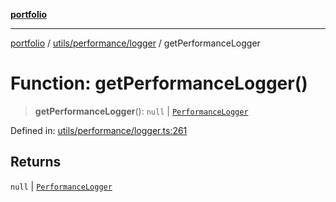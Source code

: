 [**portfolio**](../../../../README.md)

***

[portfolio](../../../../modules.md) / [utils/performance/logger](../README.md) / getPerformanceLogger

# Function: getPerformanceLogger()

> **getPerformanceLogger**(): `null` \| [`PerformanceLogger`](../classes/PerformanceLogger.md)

Defined in: [utils/performance/logger.ts:261](https://github.com/tnorlund/Portfolio/blob/035b11ab543a17ec78b83c4fcc284e0d2a2292d2/portfolio/utils/performance/logger.ts#L261)

## Returns

`null` \| [`PerformanceLogger`](../classes/PerformanceLogger.md)
